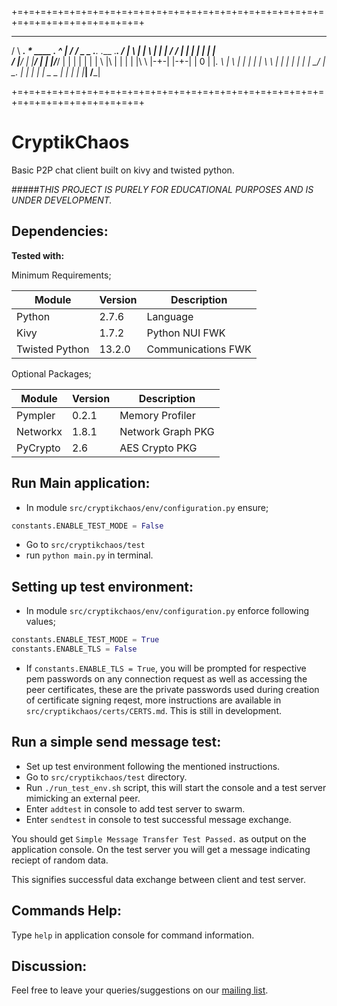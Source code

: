 
+=+=+=+=+=+=+=+=+=+=+=+=+=+=+=+=+=+=+=+=+=+=+=+=+=+=+=+=+=+=+=+=+=+=+=+=+=+=+
   __                                _ _  __  ___
  /  \  ____.  _*_   ____  __.__ _^_  |  /   /    _     _  .___.  .___  .___.
 /      |    \  |   |    \   |    |   | /   /      |   |   |   |  |   | |   \
/       |____/  |   |____/   |    |   |/___/       |   |   |   |  |   | |
\       |\      |   |        |    |   |\   \       |-+-|   |-+-|  | 0 | |___.
 \      | \     |   |        |    |   | \   \      |   |   |   |  |   |     |
  \__/ _|  \_. _|_ _|        |   _|_ _|_ \__ \___ _|   |_ _|   |_ |___| /___|

+=+=+=+=+=+=+=+=+=+=+=+=+=+=+=+=+=+=+=+=+=+=+=+=+=+=+=+=+=+=+=+=+=+=+=+=+=+=+

CryptikChaos
============

Basic P2P chat client built on kivy and twisted python.

#####_THIS PROJECT IS PURELY FOR EDUCATIONAL PURPOSES AND IS UNDER DEVELOPMENT._

Dependencies:
-------------

**Tested with:**

Minimum Requirements;

| Module         | Version    | Description        | 
|----------------|------------|--------------------|
| Python         | 2.7.6      | Language           |
| Kivy           | 1.7.2      | Python NUI FWK     | 
| Twisted Python | 13.2.0     | Communications FWK | 

Optional Packages;

| Module   | Version | Description       |
|----------|---------|-------------------|
| Pympler  | 0.2.1   | Memory Profiler   |
| Networkx | 1.8.1   | Network Graph PKG |
| PyCrypto | 2.6     | AES Crypto PKG    |

Run Main application:
---------------------

* In module `src/cryptikchaos/env/configuration.py` ensure; 
```python
constants.ENABLE_TEST_MODE = False
```
* Go to `src/cryptikchaos/test`
* run `python main.py` in terminal.

Setting up test environment:
----------------------------

* In module `src/cryptikchaos/env/configuration.py` enforce following values;
```python
constants.ENABLE_TEST_MODE = True
constants.ENABLE_TLS = False
```
* If `constants.ENABLE_TLS = True`, you will be prompted for respective pem passwords on any connection request as well as accessing the peer certificates, these are the private passwords used during creation of certificate signing reqest, more instructions are available in `src/cryptikchaos/certs/CERTS.md`. This is still in development.

Run a simple send message test:
-------------------------------

* Set up test environment following the mentioned instructions.
* Go to `src/cryptikchaos/test` directory.
* Run `./run_test_env.sh` script, this will start the console and a test server mimicking an external peer.
* Enter `addtest` in console to add test server to swarm.
* Enter `sendtest` in console to test successful message exchange.

You should get `Simple Message Transfer Test Passed.` as output on the application console. On the test server you will get a message indicating reciept of random data.

This signifies successful data exchange between client and test server.

Commands Help:
--------------

Type `help` in application console for command information.

Discussion:
-----------

Feel free to leave your queries/suggestions on our [mailing list](mailto:cryptikchaos@googlegroups.com).

